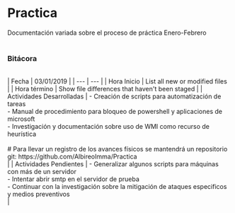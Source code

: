 # Practica
Documentación variada sobre el proceso de práctica Enero-Febrero
</br>
</br>
### Bitácora
</br>
| Fecha | 03/01/2019 |
| --- | --- |
| Hora Inicio | List all new or modified files |
| Hora término | Show file differences that haven't been staged |
| Actividades Desarrolladas | - Creación de scripts para automatización de tareas</br>
- Manual de procedimiento para bloqueo de powershell y aplicaciones de microsoft</br>
- Investigación y documentación sobre uso de WMI como recurso de heurística</br>
</br>
# Para llevar un registro de los avances físicos se mantendrá un repositorio git: https://github.com/AlbireoImma/Practica</br> |
| Actividades Pendientes | - Generalizar algunos scripts para máquinas con más de un servidor</br>
- Intentar abrir smtp en el servidor de prueba</br>
- Continuar con la investigación sobre la mitigación de ataques especificos y medios preventivos</br> |
